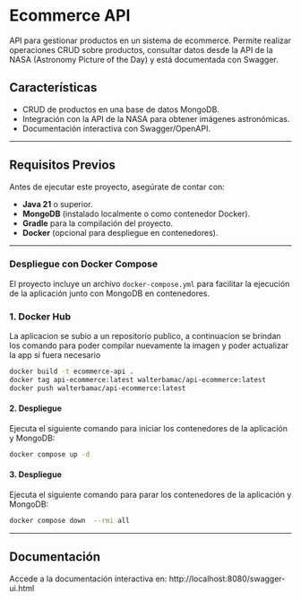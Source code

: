 # Ecommerce API

API para gestionar productos en un sistema de ecommerce. Permite realizar operaciones CRUD sobre productos, consultar datos desde la API de la NASA (Astronomy Picture of the Day) y está documentada con Swagger.

## Características

- CRUD de productos en una base de datos MongoDB.
- Integración con la API de la NASA para obtener imágenes astronómicas.
- Documentación interactiva con Swagger/OpenAPI.

---

## Requisitos Previos

Antes de ejecutar este proyecto, asegúrate de contar con:

- **Java 21** o superior.
- **MongoDB** (instalado localmente o como contenedor Docker).
- **Gradle** para la compilación del proyecto.
- **Docker** (opcional para despliegue en contenedores).

---

### Despliegue con Docker Compose

El proyecto incluye un archivo `docker-compose.yml` para facilitar la ejecución de la aplicación junto con MongoDB en contenedores.

### 1. Docker Hub
La aplicacion se subio a un repositorio publico, a continuacion se brindan los comando para poder compilar nuevamente la imagen y poder actualizar la app si fuera necesario

```bash
docker build -t ecommerce-api .
docker tag api-ecommerce:latest walterbamac/api-ecommerce:latest
docker push walterbamac/api-ecommerce:latest
```
#### **2. Despliegue**

Ejecuta el siguiente comando para iniciar los contenedores de la aplicación y MongoDB:

```bash
docker compose up -d
```

#### **3. Despliegue**
Ejecuta el siguiente comando para parar los contenedores de la aplicación y MongoDB:

```bash
docker compose down  --rmi all
```

---

## Documentación
Accede a la documentación interactiva en: http://localhost:8080/swagger-ui.html
